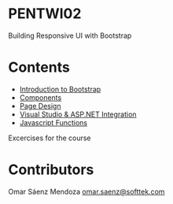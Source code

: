 # PENTWI02
Building Responsive UI with Bootstrap

# Contents
* [Introduction to Bootstrap](01-Introduction_to_Bootstrap/HelloBootstrap)
* [Components](02-Components/HelloComponents)
* [Page Design](03-Page_Design/BootstrapPageDesign)
* [Visual Studio & ASP.NET Integration](04-VS_Integration/)
* [Javascript Functions](05-Javascript_Functions/)


Excercises for the course
# Contributors
Omar Sáenz Mendoza
omar.saenz@softtek.com
